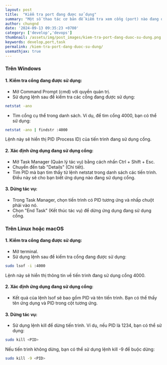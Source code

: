 ```yaml
---
layout: post
title:  "Kiểm tra port đang được sử dụng"
summary: "Một số thao tác cơ bản để kiểm tra xem cổng (port) nào đang được sử dụng, các kết nối đang được thực hiện"
author: chungnd
date: '2024-09-13 09:35:23 +0700'
category: ['develop','devops']
thumbnail: /assets/img/post_images/kiem-tra-port-dang-duoc-su-dung.png
keywords: develop,port,task
permalink: /kiem-tra-port-dang-duoc-su-dung/
usemathjax: true
---
```

### Trên Windows

#### 1. Kiểm tra cổng đang được sử dụng:

* Mở Command Prompt (cmd) với quyền quản trị.
* Sử dụng lệnh sau để kiểm tra các cổng đang được sử dụng:
```bash
netstat -ano
```
* Tìm cổng cụ thể trong danh sách. Ví dụ, để tìm cổng 4000, bạn có thể sử dụng:
```bash
netstat -ano | findstr :4000
```
Lệnh này sẽ hiển thị PID (Process ID) của tiến trình đang sử dụng cổng.

#### 2. Xác định ứng dụng đang sử dụng cổng:

* Mở Task Manager (Quản lý tác vụ) bằng cách nhấn Ctrl + Shift + Esc.
* Chuyển đến tab "Details" (Chi tiết).
* Tìm PID mà bạn tìm thấy từ lệnh netstat trong danh sách các tiến trình. Điều này sẽ cho bạn biết ứng dụng nào đang sử dụng cổng.

#### 3. Dừng tác vụ:

* Trong Task Manager, chọn tiến trình có PID tương ứng và nhấp chuột phải vào nó.
* Chọn "End Task" (Kết thúc tác vụ) để dừng ứng dụng đang sử dụng cổng.

### Trên Linux hoặc macOS
#### 1. Kiểm tra cổng đang được sử dụng:

* Mở terminal.
* Sử dụng lệnh sau để kiểm tra cổng đang được sử dụng:
```bash
sudo lsof -i :4000
```
Lệnh này sẽ hiển thị thông tin về tiến trình đang sử dụng cổng 4000.

#### 2. Xác định ứng dụng đang sử dụng cổng:
* Kết quả của lệnh lsof sẽ bao gồm PID và tên tiến trình. Bạn có thể thấy tên ứng dụng và PID trong cột tương ứng.

#### 3. Dừng tác vụ:

* Sử dụng lệnh kill để dừng tiến trình. Ví dụ, nếu PID là 1234, bạn có thể sử dụng:
```bash
sudo kill <PID>
```
Nếu tiến trình không dừng, bạn có thể sử dụng lệnh kill -9 để buộc dừng:
```bash
sudo kill -9 <PID>
```